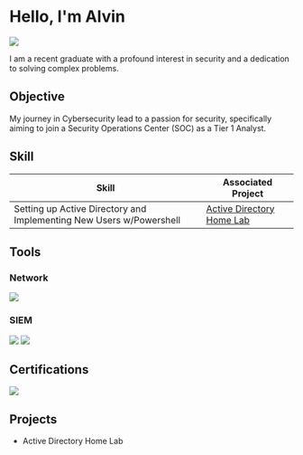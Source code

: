 # Hello, I'm Alvin
<a href="[https://linkedin.com](https://www.linkedin.com/in/alvin-liew-b80509232/)"><img src="https://img.shields.io/badge/-LinkedIn-0072b1?&style=for-the-badge&logo=linkedin&logoColor=white" /></a>

I am a recent graduate with a profound interest in security and a dedication to solving complex problems.

## Objective
My journey in Cybersecurity lead to a passion for security, specifically aiming to join a Security Operations Center (SOC) as a Tier 1 Analyst.

## Skill
| Skill                                         | Associated Project         |
|-----------------------------------------------|----------------------------|
| Setting up Active Directory and Implementing New Users w/Powershell| <a href="https://google.com">Active Directory Home Lab</a>|


## Tools

### Network
<div>
    <img src="https://img.shields.io/badge/-Wireshark-1679A7?&style=for-the-badge&logo=Wireshark&logoColor=white" />
</div>


### SIEM
<div>
    <img src="https://img.shields.io/badge/-Microsoft_Sentinel-0078D4?&style=for-the-badge&logo=Microsoft&logoColor=white" />
    <img src="https://img.shields.io/badge/-Splunk-000000?&style=for-the-badge&logo=Splunk&logoColor=white" />
</div>

## Certifications
<div>
<img src="https://img.shields.io/badge/-Security%2B-FF0000?&style=for-the-badge&logo=CompTIA&logoColor=white" />


## Projects
- Active Directory Home Lab
